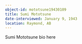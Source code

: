 ```yaml
---
object-id: mototsune19430109
title: Sumi Mototsune
date-interviewed: January 9, 1943
location: Raymond, AB
---
```


Sumi Mototsune bio here